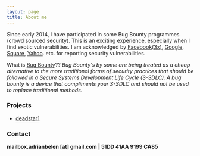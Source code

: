 ```yaml
---
layout: page
title: About me
---
```


Since early 2014, I have participated in some Bug Bounty programmes (crowd sourced security). This is an exciting experience, especially when I find exotic vulnerabilities. I am acknowledged by [Facebook(3x)](https://www.facebook.com/whitehat/thanks/), [Google](https://www.google.com/about/appsecurity/hall-of-fame/archive/), [Square](https://hackerone.com/square), [Yahoo](https://hackerone.com/yahoo). etc. for reporting security vulnerabilities.

What is [Bug Bounty](https://www.linkedin.com/pulse/you-really-ready-bug-bounty-mark-litchfield?forceNoSplash=true)??
*Bug Bounty's by some are being treated as a cheap alternative to the more traditional forms of security practices that should be followed in a Secure Systems Development Life Cycle (S-SDLC).  A bug bounty is a device that compliments your S-SDLC and should not be used to replace traditional methods.*



### Projects

* [deadstar1](https://github.com/deadstar1)


### Contact


<b> mailbox.adrianbelen [at] gmail.com | 51DD 41AA 9199 CA85</b>



